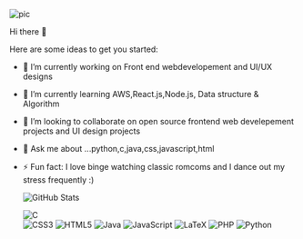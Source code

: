 ![pic](https://user-images.githubusercontent.com/73659975/127394083-48892987-4e41-40b6-84eb-8c60ca76aed4.png)

Hi there 👋


Here are some ideas to get you started:

- 🔭 I’m currently working on Front end webdevelopement and UI/UX designs
- 🌱 I’m currently learning AWS,React.js,Node.js, Data structure & Algorithm
- 👯 I’m looking to collaborate on open source frontend web develepement projects and UI design projects
- 💬 Ask me about ...python,c,java,css,javascript,html
- ⚡ Fun fact: I love binge watching classic romcoms and I dance out my stress frequently :)


     
     ![GitHub Stats](https://github-readme-stats.vercel.app/api?username=anjushreesen&theme=synthwave&count_private=true)
     
     
     
     ![C](https://img.shields.io/badge/c-%2300599C.svg?style=for-the-badge&logo=c&logoColor=white)	
	![CSS3](https://img.shields.io/badge/css3-%231572B6.svg?style=for-the-badge&logo=css3&logoColor=white)
	![HTML5](https://img.shields.io/badge/html5-%23E34F26.svg?style=for-the-badge&logo=html5&logoColor=white)
     ![Java](https://img.shields.io/badge/java-%23ED8B00.svg?style=for-the-badge&logo=java&logoColor=white)
     ![JavaScript](https://img.shields.io/badge/javascript-%23323330.svg?style=for-the-badge&logo=javascript&logoColor=%23F7DF1E)
	![LaTeX](https://img.shields.io/badge/latex-%23008080.svg?style=for-the-badge&logo=latex&logoColor=white)
     ![PHP](https://img.shields.io/badge/php-%23777BB4.svg?style=for-the-badge&logo=php&logoColor=white)
     ![Python](https://img.shields.io/badge/python-3670A0?style=for-the-badge&logo=python&logoColor=ffdd54)


